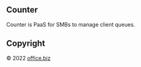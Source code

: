 ## Counter

Counter is PaaS for SMBs to manage client queues.

## Copyright

&copy; 2022 [office.biz](https://office.biz)
